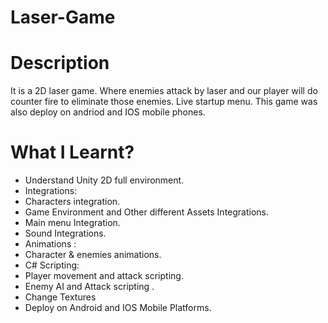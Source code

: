 # Laser-Game

# Description
It is a 2D laser game. Where enemies attack by laser and our player will do counter fire to eliminate
those enemies. Live startup menu.
This game was also deploy on andriod and IOS mobile phones.

# What I Learnt?
- Understand Unity 2D full environment.
- Integrations:
- Characters integration.
- Game Environment and Other different Assets Integrations.
- Main menu Integration.
- Sound Integrations.
- Animations :
- Character &amp; enemies animations.
- C# Scripting:
- Player movement and attack scripting.
- Enemy AI and Attack scripting .
- Change Textures
- Deploy on Android and IOS Mobile Platforms.
